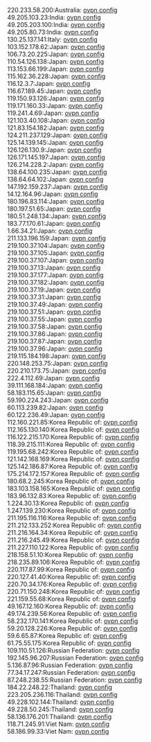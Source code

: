 220.233.58.200:Australia: [ovpn config](vpn/220_233_58_200.ovpn)  
49.205.103.23:India: [ovpn config](vpn/49_205_103_23.ovpn)  
49.205.203.100:India: [ovpn config](vpn/49_205_203_100.ovpn)  
49.205.80.73:India: [ovpn config](vpn/49_205_80_73.ovpn)  
130.25.137.141:Italy: [ovpn config](vpn/130_25_137_141.ovpn)  
103.152.178.62:Japan: [ovpn config](vpn/103_152_178_62.ovpn)  
106.73.20.225:Japan: [ovpn config](vpn/106_73_20_225.ovpn)  
110.54.126.138:Japan: [ovpn config](vpn/110_54_126_138.ovpn)  
113.153.66.199:Japan: [ovpn config](vpn/113_153_66_199.ovpn)  
115.162.36.228:Japan: [ovpn config](vpn/115_162_36_228.ovpn)  
116.12.3.7:Japan: [ovpn config](vpn/116_12_3_7.ovpn)  
116.67.189.45:Japan: [ovpn config](vpn/116_67_189_45.ovpn)  
119.150.93.126:Japan: [ovpn config](vpn/119_150_93_126.ovpn)  
119.171.160.33:Japan: [ovpn config](vpn/119_171_160_33.ovpn)  
119.241.4.69:Japan: [ovpn config](vpn/119_241_4_69.ovpn)  
121.103.40.108:Japan: [ovpn config](vpn/121_103_40_108.ovpn)  
121.83.154.182:Japan: [ovpn config](vpn/121_83_154_182.ovpn)  
124.211.237.129:Japan: [ovpn config](vpn/124_211_237_129.ovpn)  
125.14.139.145:Japan: [ovpn config](vpn/125_14_139_145.ovpn)  
126.126.130.9:Japan: [ovpn config](vpn/126_126_130_9.ovpn)  
126.171.145.197:Japan: [ovpn config](vpn/126_171_145_197.ovpn)  
126.214.228.2:Japan: [ovpn config](vpn/126_214_228_2.ovpn)  
138.64.100.235:Japan: [ovpn config](vpn/138_64_100_235.ovpn)  
138.64.64.102:Japan: [ovpn config](vpn/138_64_64_102.ovpn)  
147.192.159.237:Japan: [ovpn config](vpn/147_192_159_237.ovpn)  
14.12.164.96:Japan: [ovpn config](vpn/14_12_164_96.ovpn)  
180.196.83.114:Japan: [ovpn config](vpn/180_196_83_114.ovpn)  
180.197.51.65:Japan: [ovpn config](vpn/180_197_51_65.ovpn)  
180.51.248.134:Japan: [ovpn config](vpn/180_51_248_134.ovpn)  
183.77.170.61:Japan: [ovpn config](vpn/183_77_170_61.ovpn)  
1.66.34.21:Japan: [ovpn config](vpn/1_66_34_21.ovpn)  
211.133.196.159:Japan: [ovpn config](vpn/211_133_196_159.ovpn)  
219.100.37.104:Japan: [ovpn config](vpn/219_100_37_104.ovpn)  
219.100.37.105:Japan: [ovpn config](vpn/219_100_37_105.ovpn)  
219.100.37.107:Japan: [ovpn config](vpn/219_100_37_107.ovpn)  
219.100.37.13:Japan: [ovpn config](vpn/219_100_37_13.ovpn)  
219.100.37.177:Japan: [ovpn config](vpn/219_100_37_177.ovpn)  
219.100.37.182:Japan: [ovpn config](vpn/219_100_37_182.ovpn)  
219.100.37.19:Japan: [ovpn config](vpn/219_100_37_19.ovpn)  
219.100.37.31:Japan: [ovpn config](vpn/219_100_37_31.ovpn)  
219.100.37.49:Japan: [ovpn config](vpn/219_100_37_49.ovpn)  
219.100.37.51:Japan: [ovpn config](vpn/219_100_37_51.ovpn)  
219.100.37.55:Japan: [ovpn config](vpn/219_100_37_55.ovpn)  
219.100.37.58:Japan: [ovpn config](vpn/219_100_37_58.ovpn)  
219.100.37.86:Japan: [ovpn config](vpn/219_100_37_86.ovpn)  
219.100.37.87:Japan: [ovpn config](vpn/219_100_37_87.ovpn)  
219.100.37.96:Japan: [ovpn config](vpn/219_100_37_96.ovpn)  
219.115.184.198:Japan: [ovpn config](vpn/219_115_184_198.ovpn)  
220.148.253.75:Japan: [ovpn config](vpn/220_148_253_75.ovpn)  
220.210.173.75:Japan: [ovpn config](vpn/220_210_173_75.ovpn)  
222.4.112.69:Japan: [ovpn config](vpn/222_4_112_69.ovpn)  
39.111.168.184:Japan: [ovpn config](vpn/39_111_168_184.ovpn)  
58.183.115.65:Japan: [ovpn config](vpn/58_183_115_65.ovpn)  
59.190.224.243:Japan: [ovpn config](vpn/59_190_224_243.ovpn)  
60.113.239.82:Japan: [ovpn config](vpn/60_113_239_82.ovpn)  
60.122.236.49:Japan: [ovpn config](vpn/60_122_236_49.ovpn)  
112.160.221.85:Korea Republic of: [ovpn config](vpn/112_160_221_85.ovpn)  
112.165.130.140:Korea Republic of: [ovpn config](vpn/112_165_130_140.ovpn)  
116.122.215.170:Korea Republic of: [ovpn config](vpn/116_122_215_170.ovpn)  
118.39.215.111:Korea Republic of: [ovpn config](vpn/118_39_215_111.ovpn)  
119.195.68.242:Korea Republic of: [ovpn config](vpn/119_195_68_242.ovpn)  
121.142.168.169:Korea Republic of: [ovpn config](vpn/121_142_168_169.ovpn)  
125.142.186.87:Korea Republic of: [ovpn config](vpn/125_142_186_87.ovpn)  
175.214.172.157:Korea Republic of: [ovpn config](vpn/175_214_172_157.ovpn)  
180.68.2.245:Korea Republic of: [ovpn config](vpn/180_68_2_245.ovpn)  
183.103.158.165:Korea Republic of: [ovpn config](vpn/183_103_158_165.ovpn)  
183.96.132.83:Korea Republic of: [ovpn config](vpn/183_96_132_83.ovpn)  
1.224.30.13:Korea Republic of: [ovpn config](vpn/1_224_30_13.ovpn)  
1.247.139.230:Korea Republic of: [ovpn config](vpn/1_247_139_230.ovpn)  
211.195.116.116:Korea Republic of: [ovpn config](vpn/211_195_116_116.ovpn)  
211.212.133.252:Korea Republic of: [ovpn config](vpn/211_212_133_252.ovpn)  
211.216.164.34:Korea Republic of: [ovpn config](vpn/211_216_164_34.ovpn)  
211.216.245.49:Korea Republic of: [ovpn config](vpn/211_216_245_49.ovpn)  
211.227.110.122:Korea Republic of: [ovpn config](vpn/211_227_110_122.ovpn)  
218.158.51.10:Korea Republic of: [ovpn config](vpn/218_158_51_10.ovpn)  
218.235.89.106:Korea Republic of: [ovpn config](vpn/218_235_89_106.ovpn)  
220.117.87.99:Korea Republic of: [ovpn config](vpn/220_117_87_99.ovpn)  
220.127.41.40:Korea Republic of: [ovpn config](vpn/220_127_41_40.ovpn)  
220.70.34.176:Korea Republic of: [ovpn config](vpn/220_70_34_176.ovpn)  
220.71.150.248:Korea Republic of: [ovpn config](vpn/220_71_150_248.ovpn)  
221.159.55.68:Korea Republic of: [ovpn config](vpn/221_159_55_68.ovpn)  
49.167.12.160:Korea Republic of: [ovpn config](vpn/49_167_12_160.ovpn)  
49.174.239.56:Korea Republic of: [ovpn config](vpn/49_174_239_56.ovpn)  
58.232.170.141:Korea Republic of: [ovpn config](vpn/58_232_170_141.ovpn)  
59.20.128.226:Korea Republic of: [ovpn config](vpn/59_20_128_226.ovpn)  
59.6.65.87:Korea Republic of: [ovpn config](vpn/59_6_65_87.ovpn)  
61.75.55.175:Korea Republic of: [ovpn config](vpn/61_75_55_175.ovpn)  
109.110.51.126:Russian Federation: [ovpn config](vpn/109_110_51_126.ovpn)  
192.145.96.207:Russian Federation: [ovpn config](vpn/192_145_96_207.ovpn)  
5.136.87.96:Russian Federation: [ovpn config](vpn/5_136_87_96.ovpn)  
77.34.17.247:Russian Federation: [ovpn config](vpn/77_34_17_247.ovpn)  
87.248.238.55:Russian Federation: [ovpn config](vpn/87_248_238_55.ovpn)  
184.22.248.22:Thailand: [ovpn config](vpn/184_22_248_22.ovpn)  
223.205.236.116:Thailand: [ovpn config](vpn/223_205_236_116.ovpn)  
49.228.102.144:Thailand: [ovpn config](vpn/49_228_102_144.ovpn)  
49.228.50.245:Thailand: [ovpn config](vpn/49_228_50_245.ovpn)  
58.136.176.201:Thailand: [ovpn config](vpn/58_136_176_201.ovpn)  
118.71.245.91:Viet Nam: [ovpn config](vpn/118_71_245_91.ovpn)  
58.186.99.33:Viet Nam: [ovpn config](vpn/58_186_99_33.ovpn)  
